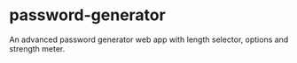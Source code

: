 # password-generator
An advanced password generator web app with length selector, options and strength meter.
